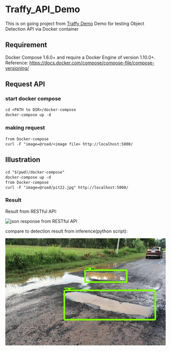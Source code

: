 # Traffy_API_Demo
This is on going project from [Traffy Demo](https://github.com/S-Nuttapong/Traffy_Demo)
Demo for testing Object Detection API via Docker container

## Requirement
Docker Compose 1.6.0+ and require a Docker Engine of version 1.10.0+.
Reference: https://docs.docker.com/compose/compose-file/compose-versioning/

## Request API

### start docker compose
```
cd <PATH to DIR>/docker-compose
docker-compose up -d
```

### making request
```
from Docker-compose
curl -F "image=@road/<image file> http://localhost:5000/
```

## Illustration
```
cd "$(pwd)/docker-compose"
docker-compose up -d
from Docker-compose
curl -F "image=@road/pit22.jpg" http://localhost:5000/
```
### Result

Result from RESTful API:

![json response from RESTful API](https://user-images.githubusercontent.com/52415315/64502947-17d17680-d2f3-11e9-8479-339aa996a8eb.png)

compare to detection result from inference(python script):

![output image from inference](/docker-compose/Test_Result/pit22.jpg)

